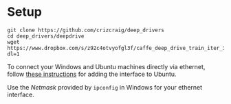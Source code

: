 # Setup
```
git clone https://github.com/crizcraig/deep_drivers
cd deep_drivers/deepdrive
wget https://www.dropbox.com/s/z92c4otvyofgl3f/caffe_deep_drive_train_iter_35352.caffemodel?dl=1
```

To connect your Windows and Ubuntu machines directly via ethernet, follow [these instructions](http://askubuntu.com/a/26770/158805) for adding the interface to Ubuntu.

Use the _Netmask_ provided by `ipconfig` in Windows for your ethernet interface.
